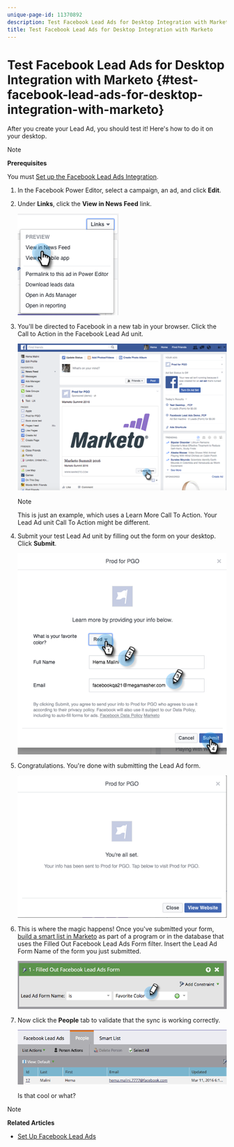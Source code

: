 ```yaml
---
unique-page-id: 11370892
description: Test Facebook Lead Ads for Desktop Integration with Marketo - Marketo Docs - Product Documentation
title: Test Facebook Lead Ads for Desktop Integration with Marketo
---
```


# Test Facebook Lead Ads for Desktop Integration with Marketo {#test-facebook-lead-ads-for-desktop-integration-with-marketo}

After you create your Lead Ad, you should test it! Here's how to do it on your desktop.

>[!NOTE]
>
>**Prerequisites**
>
>You must [Set up the Facebook Lead Ads Integration](set-up-facebook-lead-ads.md).

1. In the Facebook Power Editor, select a campaign, an ad, and click **Edit**.
1. Under **Links**, click the **View in News Feed** link.

   ![](assets/image2016-5-13-14-3a35-3a36.png)

1. You'll be directed to Facebook in a new tab in your browser. Click the Call to Action in the Facebook Lead Ad unit.

   ![](assets/image2016-5-13-14-3a42-3a45.png)

   >[!NOTE]
   >
   >This is just an example, which uses a Learn More Call To Action. Your Lead Ad unit Call To Action might be different.

1. Submit your test Lead Ad unit by filling out the form on your desktop. Click **Submit**.

   ![](assets/image2016-5-13-14-3a47-3a43.png)

1. Congratulations. You're done with submitting the Lead Ad form.

   ![](assets/image2016-5-13-14-3a52-3a57.png)

1. This is where the magic happens! Once you've submitted your form, [build a smart list in Marketo](../../../product-docs/core-marketo-concepts/smart-lists-and-static-lists/creating-a-smart-list/create-a-smart-list.md) as part of a program or in the database that uses the Filled Out Facebook Lead Ads Form filter. Insert the Lead Ad Form Name of the form you just submitted.

   ![](assets/image2016-3-11-8-3a59-3a34-1.png)

1. Now click the **People** tab to validate that the sync is working correctly.

   ![](assets/people.png)

   Is that cool or what?

>[!NOTE]
>
>**Related Articles**
>
>* [Set Up Facebook Lead Ads](set-up-facebook-lead-ads.md)
>

